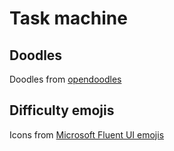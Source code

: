 # Task machine

## Doodles

Doodles from [opendoodles](https://www.opendoodles.com/)

## Difficulty emojis

Icons from [Microsoft Fluent UI emojis](https://github.com/microsoft/fluentui-emoji)
